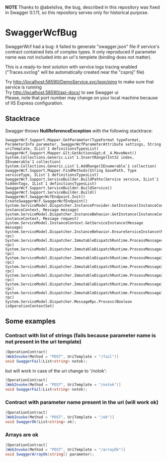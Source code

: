 **NOTE** Thanks to @abelsilva, the bug, described in this repository was fixed in Swagger 0.1.11, so this repository serves only for historical purpose.

# SwaggerWcfBug
SwaggerWcf had a bug: it failed to generate "swagger.json" file if service's contract contained lists of complex types. It only reproduced if parameter name was not included into an uri's templete (binding does not matter).

This is a ready-to-test solution with service logs tracing enabled ("Traces.svclog" will be automatically created near the "csproj" file)

Try [http://localhost:58590/DemoService.svc/json/ping](http://localhost:58590/DemoService.svc/json/ping) to make sure that service is running  
Try [http://localhost:58590/api-docs/](http://localhost:58590/api-docs/) to see Swagger ui  
Please, note that port number may change on your local machine because of IIS Express configuration.

## Stacktrace
Swagger throws **NullReferenceException** with the following stacktrace:
```
SwaggerWcf.Support.Mapper.GetParameter(TypeFormat typeFormat, ParameterInfo parameter, SwaggerWcfParameterAttribute settings, String uriTemplate, IList`1 definitionsTypesList)
SwaggerWcf.Support.Mapper.&lt;GetActions&gt;d__4.MoveNext()
System.Collections.Generic.List`1.InsertRange(Int32 index, IEnumerable`1 collection)
System.Collections.Generic.List`1.AddRange(IEnumerable`1 collection)
SwaggerWcf.Support.Mapper.FindMethods(String basePath, Type serviceType, IList`1 definitionsTypesList)
SwaggerWcf.Support.ServiceBuilder.BuildPaths(Service service, IList`1 hiddenTags, IList`1 definitionsTypesList)
SwaggerWcf.Support.ServiceBuilder.BuildService()
SwaggerWcf.Support.ServiceBuilder.Build()
SwaggerWcf.SwaggerWcfEndpoint.Init()
CreateSwaggerWcf.SwaggerWcfEndpoint()
System.ServiceModel.Dispatcher.InstanceProvider.GetInstance(InstanceContext instanceContext, Message message)
System.ServiceModel.Dispatcher.InstanceBehavior.GetInstance(InstanceContext instanceContext, Message request)
System.ServiceModel.InstanceContext.GetServiceInstance(Message message)
System.ServiceModel.Dispatcher.InstanceBehavior.EnsureServiceInstance(MessageRpc&amp; rpc)
System.ServiceModel.Dispatcher.ImmutableDispatchRuntime.ProcessMessage41(MessageRpc&amp; rpc)
System.ServiceModel.Dispatcher.ImmutableDispatchRuntime.ProcessMessage4(MessageRpc&amp; rpc)
System.ServiceModel.Dispatcher.ImmutableDispatchRuntime.ProcessMessage31(MessageRpc&amp; rpc)
System.ServiceModel.Dispatcher.ImmutableDispatchRuntime.ProcessMessage3(MessageRpc&amp; rpc)
System.ServiceModel.Dispatcher.ImmutableDispatchRuntime.ProcessMessage2(MessageRpc&amp; rpc)
System.ServiceModel.Dispatcher.ImmutableDispatchRuntime.ProcessMessage11(MessageRpc&amp; rpc)
System.ServiceModel.Dispatcher.ImmutableDispatchRuntime.ProcessMessage1(MessageRpc&amp; rpc)
System.ServiceModel.Dispatcher.MessageRpc.Process(Boolean isOperationContextSet)
```

## Some examples
### Contract with list of strings (fails because parameter name is not present in the uri template)
```cs
[OperationContract]
[WebInvoke(Method = "POST", UriTemplate = "/fail")]
void SwaggerFail(List<string> notok);
```
but will work in case of the uri change to '/notok':
```cs
[OperationContract]
[WebInvoke(Method = "POST", UriTemplate = "/notok")]
void SwaggerFail(List<string> notok);
```

### Contract with parameter name present in the uri (will work ok)
```cs
[OperationContract]
[WebInvoke(Method = "POST", UriTemplate = "/ok")]
void SwaggerOk(List<string> ok);
```

### Arrays are ok
```cs
[OperationContract]
[WebInvoke(Method = "POST", UriTemplate = "/arrayOk")]
void SwaggerArrayOk(string[] parameter);
```
